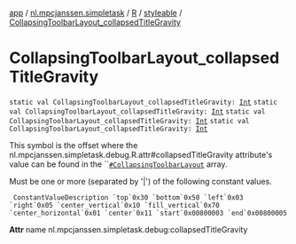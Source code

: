 [app](../../../index.md) / [nl.mpcjanssen.simpletask](../../index.md) / [R](../index.md) / [styleable](index.md) / [CollapsingToolbarLayout_collapsedTitleGravity](.)

# CollapsingToolbarLayout_collapsedTitleGravity

`static val CollapsingToolbarLayout_collapsedTitleGravity: `[`Int`](https://kotlinlang.org/api/latest/jvm/stdlib/kotlin/-int/index.html)
`static val CollapsingToolbarLayout_collapsedTitleGravity: `[`Int`](https://kotlinlang.org/api/latest/jvm/stdlib/kotlin/-int/index.html)
`static val CollapsingToolbarLayout_collapsedTitleGravity: `[`Int`](https://kotlinlang.org/api/latest/jvm/stdlib/kotlin/-int/index.html)
`static val CollapsingToolbarLayout_collapsedTitleGravity: `[`Int`](https://kotlinlang.org/api/latest/jvm/stdlib/kotlin/-int/index.html)

This symbol is the offset where the nl.mpcjanssen.simpletask.debug.R.attr#collapsedTitleGravity attribute's value can be found in the ``[`#CollapsingToolbarLayout`](-collapsing-toolbar-layout.md) array.

Must be one or more (separated by '|') of the following constant values.

     ConstantValueDescription `top`0x30 `bottom`0x50 `left`0x03 `right`0x05 `center_vertical`0x10 `fill_vertical`0x70 `center_horizontal`0x01 `center`0x11 `start`0x00800003 `end`0x00800005

**Attr**
name nl.mpcjanssen.simpletask.debug:collapsedTitleGravity

